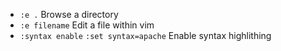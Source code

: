 - `:e .` Browse a directory
- `:e filename` Edit a file within vim
- `:syntax enable` `:set syntax=apache` Enable syntax highlithing
